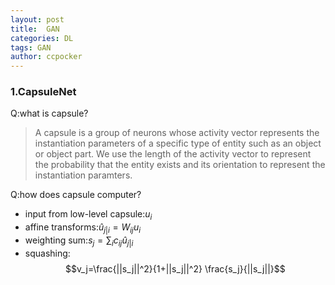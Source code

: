 ```yaml
---
layout: post
title:  GAN
categories: DL
tags: GAN
author: ccpocker
---
```



### 1.CapsuleNet
Q:what is capsule?

>A capsule is a group of neurons whose activity vector represents the instantiation parameters of a specific type of entity such as an object or object part. We use the length of the activity vector to represent the probability that the entity exists and its orientation to represent the instantiation paramters.

Q:how does capsule computer?
- input from low-level capsule:$u_i$
- affine transforms:$\hat{u}_{j|i}=W_{ij}u_i$
- weighting sum:$s_j=\sum_i c_{ij}\hat{u}_{j|i}$
- squashing:
  $$v_j=\frac{||s_j||^2}{1+||s_j||^2} \frac{s_j}{||s_j||}$$


